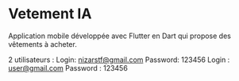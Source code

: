 # Vetement IA

Application mobile développée avec Flutter en Dart qui propose des vêtements à acheter.

2 utilisateurs : Login: nizarstf@gmail.com    Password: 123456
Login : user@gmail.com    Password : 123456
